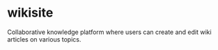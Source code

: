 # wikisite
Collaborative knowledge platform where users can create and edit wiki articles on various topics.
